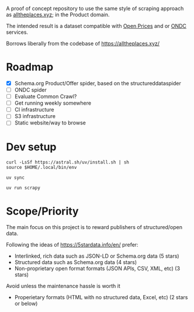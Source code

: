 A proof of concept repository to use the same style of scraping approach as [alltheplaces.xyz](https://alltheplaces.xyz/); in the Product domain.

The intended result is a dataset compatible with [Open Prices](https://github.com/openfoodfacts/open-prices) and or [ONDC](https://ondc.org/) services.

Borrows liberally from the codebase of https://alltheplaces.xyz/


# Roadmap

- [x] Schema.org Product/Offer spider, based on the structureddataspider
- [ ] ONDC spider
- [ ] Evaluate Common Crawl?
- [ ] Get running weekly somewhere
- [ ] CI infrastructure
- [ ] S3 infrastructure
- [ ] Static website/way to browse

# Dev setup

```
curl -LsSf https://astral.sh/uv/install.sh | sh
source $HOME/.local/bin/env
```

```
uv sync
```

```
uv run scrapy
```

# Scope/Priority

The main focus on this project is to reward publishers of structured/open data.

Following the ideas of https://5stardata.info/en/ prefer:

- Interlinked, rich data such as JSON-LD or Schema.org data (5 stars)
- Structured data such as Schema.org data (4 stars)
- Non-proprietary open format formats (JSON APIs, CSV, XML, etc) (3 stars)

Avoid unless the maintenance hassle is worth it

- Properietary formats (HTML with no structured data, Excel, etc) (2 stars or below)

